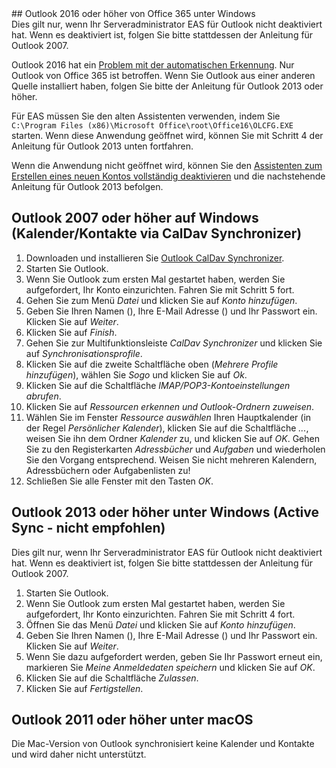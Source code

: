 <div class="client_outlookEAS_enabled" markdown="1">
## Outlook 2016 oder höher von Office 365 unter Windows

<div class="client_variables_unavailable" markdown="1">
  Dies gilt nur, wenn Ihr Serveradministrator EAS für Outlook nicht deaktiviert hat. Wenn es deaktiviert ist, folgen Sie bitte stattdessen der Anleitung für Outlook 2007.
</div>

Outlook 2016 hat ein [Problem mit der automatischen Erkennung](https://github.com/mailcow/mailcow-dockerized/issues/615). Nur Outlook von Office 365 ist betroffen. Wenn Sie Outlook aus einer anderen Quelle installiert haben, folgen Sie bitte der Anleitung für Outlook 2013 oder höher. 

Für EAS müssen Sie den alten Assistenten verwenden, indem Sie `C:\Program Files (x86)\Microsoft Office\root\Office16\OLCFG.EXE` starten. Wenn diese Anwendung geöffnet wird, können Sie mit Schritt 4 der Anleitung für Outlook 2013 unten fortfahren.

Wenn die Anwendung nicht geöffnet wird, können Sie den [Assistenten zum Erstellen eines neuen Kontos vollständig deaktivieren](https://support.microsoft.com/en-us/help/3189194/how-to-disable-simplified-account-creation-in-outlook) und die nachstehende Anleitung für Outlook 2013 befolgen.

## Outlook 2007 oder höher auf Windows (Kalender/Kontakte via CalDav Synchronizer)

</div>

1. Downloaden und installieren Sie [Outlook CalDav Synchronizer](https://caldavsynchronizer.org).
2. Starten Sie Outlook.
3. Wenn Sie Outlook zum ersten Mal gestartet haben, werden Sie aufgefordert, Ihr Konto einzurichten. Fahren Sie mit Schritt 5 fort.
4. Gehen Sie zum Menü *Datei* und klicken Sie auf *Konto hinzufügen*.
5. Geben Sie Ihren Namen<span class="client_variables_available"> (<code><span class="client_var_name"></span></code>)</span>, Ihre E-Mail Adresse<span class="client_variables_available"> (<code><span class="client_var_email"></span></code>)</span> und Ihr Passwort ein. Klicken Sie auf *Weiter*.
6. Klicken Sie auf *Finish*.
7. Gehen Sie zur Multifunktionsleiste *CalDav Synchronizer* und klicken Sie auf *Synchronisationsprofile*.
8. Klicken Sie auf die zweite Schaltfläche oben (*Mehrere Profile hinzufügen*), wählen Sie *Sogo* und klicken Sie auf *Ok*.
9. Klicken Sie auf die Schaltfläche *IMAP/POP3-Kontoeinstellungen abrufen*.
10. Klicken Sie auf *Ressourcen erkennen und Outlook-Ordnern zuweisen*.
11. Wählen Sie im Fenster *Ressource auswählen* Ihren Hauptkalender (in der Regel *Persönlicher Kalender*), klicken Sie auf die Schaltfläche *...*, weisen Sie ihn dem Ordner *Kalender* zu, und klicken Sie auf *OK*. Gehen Sie zu den Registerkarten *Adressbücher* und *Aufgaben* und wiederholen Sie den Vorgang entsprechend. Weisen Sie nicht mehreren Kalendern, Adressbüchern oder Aufgabenlisten zu!
12. Schließen Sie alle Fenster mit den Tasten *OK*.

## Outlook 2013 oder höher unter Windows (Active Sync - nicht empfohlen)

<div class="client_variables_unavailable" markdown="1">
  Dies gilt nur, wenn Ihr Serveradministrator EAS für Outlook nicht deaktiviert hat. Wenn es deaktiviert ist, folgen Sie bitte stattdessen der Anleitung für Outlook 2007.
</div>

1. Starten Sie Outlook.
2. Wenn Sie Outlook zum ersten Mal gestartet haben, werden Sie aufgefordert, Ihr Konto einzurichten. Fahren Sie mit Schritt 4 fort.
3. Öffnen Sie das Menü *Datei* und klicken Sie auf *Konto hinzufügen*.
4. Geben Sie Ihren Namen<span class="client_variables_available"> (<code><span class="client_var_name"></span></code>)</span>, Ihre E-Mail Adresse<span class="client_variables_available"> (<code><span class="client_var_email"></span></code>)</span> und Ihr Passwort ein. Klicken Sie auf *Weiter*.
5. Wenn Sie dazu aufgefordert werden, geben Sie Ihr Passwort erneut ein, markieren Sie *Meine Anmeldedaten speichern* und klicken Sie auf *OK*.
6. Klicken Sie auf die Schaltfläche *Zulassen*.
7. Klicken Sie auf *Fertigstellen*.

## Outlook 2011 oder höher unter macOS

Die Mac-Version von Outlook synchronisiert keine Kalender und Kontakte und wird daher nicht unterstützt.
